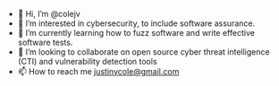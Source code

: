 - 👋 Hi, I’m @colejv
- 👀 I’m interested in cybersecurity, to include software assurance.
- 🌱 I’m currently learning how to fuzz software and write effective software tests.
- 💞️ I’m looking to collaborate on open source cyber threat intelligence (CTI) and vulnerability detection tools
- 📫 How to reach me justinvcole@gmail.com

<!---
colejv/colejv is a ✨ special ✨ repository because its `README.md` (this file) appears on your GitHub profile.
You can click the Preview link to take a look at your changes.
--->
